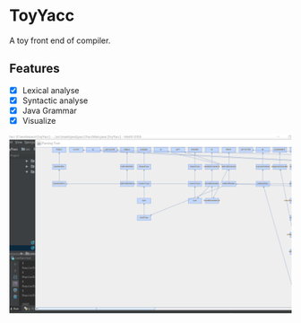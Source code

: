 # ToyYacc
A toy front end of compiler.

## Features

- [X] Lexical analyse
- [X] Syntactic analyse
- [X] Java Grammar
- [X] Visualize

![visualize](visualization.png)
